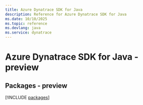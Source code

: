```yaml
---
title: Azure Dynatrace SDK for Java
description: Reference for Azure Dynatrace SDK for Java
ms.date: 10/10/2025
ms.topic: reference
ms.devlang: java
ms.service: dynatrace
---
```

# Azure Dynatrace SDK for Java - preview
## Packages - preview
[!INCLUDE [packages](dynatrace-index.md)]